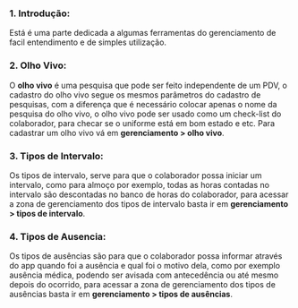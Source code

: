 ### 1. Introdução:

Está é uma parte dedicada a algumas ferramentas do gerenciamento de facil entendimento e de simples utilização.

### 2. Olho Vivo:

O **olho vivo** é uma pesquisa que pode ser feito independente de um PDV, o cadastro do olho vivo segue os mesmos parâmetros do cadastro de pesquisas,
com a diferença que é necessário colocar apenas o nome da pesquisa do olho vivo, o olho vivo pode ser usado como um check-list do colaborador,
para checar se o uniforme está em bom estado e etc. Para cadastrar um olho vivo vá em **gerenciamento > olho vivo**.

### 3. Tipos de Intervalo:

Os tipos de intervalo, serve para que o colaborador possa iniciar um intervalo, como para almoço por exemplo,
todas as horas contadas no intervalo são descontadas no banco de horas do colaborador,
para acessar a zona de gerenciamento dos tipos de intervalo basta ir em **gerenciamento > tipos de intervalo**.

### 4. Tipos de Ausencia:

Os tipos de ausências são para que o colaborador possa informar através do app quando foi a ausência e qual foi o motivo dela, como por exemplo ausência médica,
podendo ser avisada com antecedência ou até mesmo depois do ocorrido, para acessar a zona de gerenciamento dos tipos de ausências basta ir em **gerenciamento > tipos de ausências**. 
